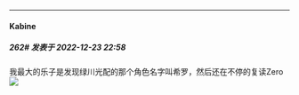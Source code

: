

*****

####  Kabine  
##### 262#       发表于 2022-12-23 22:58

我最大的乐子是发现绿川光配的那个角色名字叫希罗，然后还在不停的复读Zero<img src="https://static.saraba1st.com/image/smiley/face2017/067.png" referrerpolicy="no-referrer">

